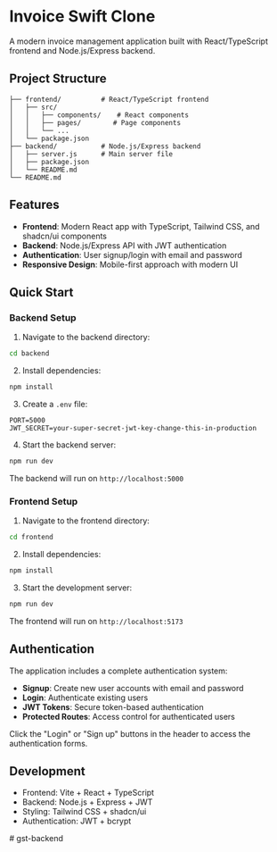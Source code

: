 # Invoice Swift Clone

A modern invoice management application built with React/TypeScript frontend and Node.js/Express backend.

## Project Structure

```
├── frontend/          # React/TypeScript frontend
│   ├── src/
│   │   ├── components/    # React components
│   │   ├── pages/        # Page components
│   │   └── ...
│   └── package.json
├── backend/           # Node.js/Express backend
│   ├── server.js      # Main server file
│   ├── package.json
│   └── README.md
└── README.md
```

## Features

- **Frontend**: Modern React app with TypeScript, Tailwind CSS, and shadcn/ui components
- **Backend**: Node.js/Express API with JWT authentication
- **Authentication**: User signup/login with email and password
- **Responsive Design**: Mobile-first approach with modern UI

## Quick Start

### Backend Setup

1. Navigate to the backend directory:
```bash
cd backend
```

2. Install dependencies:
```bash
npm install
```

3. Create a `.env` file:
```
PORT=5000
JWT_SECRET=your-super-secret-jwt-key-change-this-in-production
```

4. Start the backend server:
```bash
npm run dev
```

The backend will run on `http://localhost:5000`

### Frontend Setup

1. Navigate to the frontend directory:
```bash
cd frontend
```

2. Install dependencies:
```bash
npm install
```

3. Start the development server:
```bash
npm run dev
```

The frontend will run on `http://localhost:5173`

## Authentication

The application includes a complete authentication system:

- **Signup**: Create new user accounts with email and password
- **Login**: Authenticate existing users
- **JWT Tokens**: Secure token-based authentication
- **Protected Routes**: Access control for authenticated users

Click the "Login" or "Sign up" buttons in the header to access the authentication forms.

## Development

- Frontend: Vite + React + TypeScript
- Backend: Node.js + Express + JWT
- Styling: Tailwind CSS + shadcn/ui
- Authentication: JWT + bcrypt



#   g s t - b a c k e n d  
 